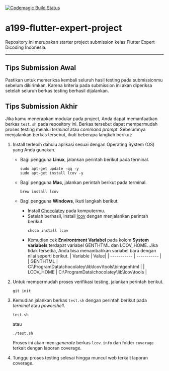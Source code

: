 [![Codemagic Build Status](https://api.codemagic.io/apps/63ab27d2a75765d9b9cd5ad6/63abb23ab4bc65609bf2349b/status_badge.svg)](https://codemagic.io/apps/63ab27d2a75765d9b9cd5ad6/63abb23ab4bc65609bf2349b/latest_build)

# a199-flutter-expert-project

Repository ini merupakan starter project submission kelas Flutter Expert Dicoding Indonesia.

---

## Tips Submission Awal

Pastikan untuk memeriksa kembali seluruh hasil testing pada submissionmu sebelum dikirimkan. Karena kriteria pada submission ini akan diperiksa setelah seluruh berkas testing berhasil dijalankan.

## Tips Submission Akhir

Jika kamu menerapkan modular pada project, Anda dapat memanfaatkan berkas `test.sh` pada repository ini. Berkas tersebut dapat mempermudah proses testing melalui _terminal_ atau _command prompt_. Sebelumnya menjalankan berkas tersebut, ikuti beberapa langkah berikut:

1. Install terlebih dahulu aplikasi sesuai dengan Operating System (OS) yang Anda gunakan.

   - Bagi pengguna **Linux**, jalankan perintah berikut pada terminal.

     ```
     sudo apt-get update -qq -y
     sudo apt-get install lcov -y
     ```

   - Bagi pengguna **Mac**, jalankan perintah berikut pada terminal.
     ```
     brew install lcov
     ```
   - Bagi pengguna **Windows**, ikuti langkah berikut.
     - Install [Chocolatey](https://chocolatey.org/install) pada komputermu.
     - Setelah berhasil, install [lcov](https://community.chocolatey.org/packages/lcov) dengan menjalankan perintah berikut.
       ```
       choco install lcov
       ```
     - Kemudian cek **Environtment Variabel** pada kolom **System variabels** terdapat variabel GENTHTML dan LCOV_HOME. Jika tidak tersedia, Anda bisa menambahkan variabel baru dengan nilai seperti berikut.
       | Variable | Value|
       | ----------- | ----------- |
       | GENTHTML | C:\ProgramData\chocolatey\lib\lcov\tools\bin\genhtml |
       | LCOV_HOME | C:\ProgramData\chocolatey\lib\lcov\tools |

2. Untuk mempermudah proses verifikasi testing, jalankan perintah berikut.
   ```
   git init
   ```
3. Kemudian jalankan berkas `test.sh` dengan perintah berikut pada _terminal_ atau _powershell_.
   ```
   test.sh
   ```
   atau
   ```
   ./test.sh
   ```
   Proses ini akan men-_generate_ berkas `lcov.info` dan folder `coverage` terkait dengan laporan coverage.
4. Tunggu proses testing selesai hingga muncul web terkait laporan coverage.
